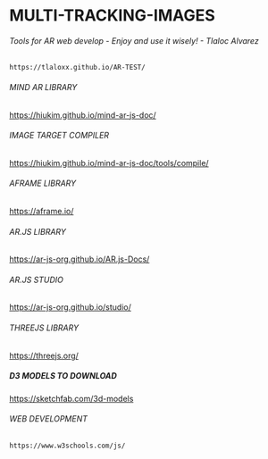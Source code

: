 # MULTI-TRACKING-IMAGES
###### Tools for AR web develop - Enjoy and use it wisely! - Tlaloc Alvarez

```
https://tlaloxx.github.io/AR-TEST/

```
###### MIND AR LIBRARY
https://hiukim.github.io/mind-ar-js-doc/

###### IMAGE TARGET COMPILER 
https://hiukim.github.io/mind-ar-js-doc/tools/compile/

###### AFRAME LIBRARY
https://aframe.io/ 

###### AR.JS LIBRARY
https://ar-js-org.github.io/AR.js-Docs/

###### AR.JS STUDIO
https://ar-js-org.github.io/studio/

###### THREEJS LIBRARY
https://threejs.org/

##### D3 MODELS TO DOWNLOAD
https://sketchfab.com/3d-models

###### WEB DEVELOPMENT
```
https://www.w3schools.com/js/

```


